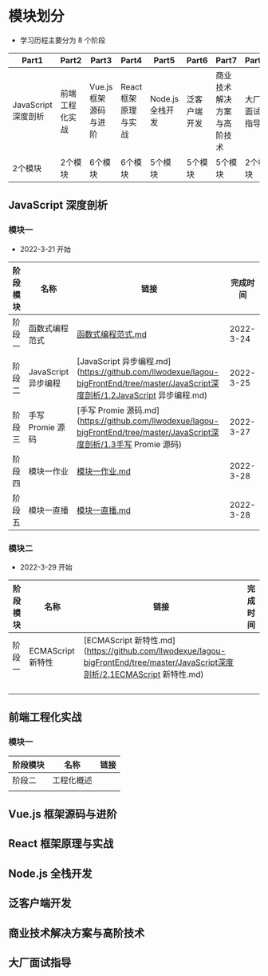 # 模块划分

- 学习历程主要分为 8 个阶段

| Part1               | Part2          | Part3                 | Part4                | Part5            | Part6        | Part7                      | Part8        |
| ------------------- | -------------- | --------------------- | -------------------- | ---------------- | ------------ | -------------------------- | ------------ |
| JavaScript 深度剖析 | 前端工程化实战 | Vue.js 框架源码与进阶 | React 框架原理与实战 | Node.js 全栈开发 | 泛客户端开发 | 商业技术解决方案与高阶技术 | 大厂面试指导 |
| 2个模块             | 2个模块        | 6个模块               | 6个模块              | 5个模块          | 5个模块      | 5个模块                    | 2个模块      |

## JavaScript 深度剖析

### 模块一

- 2022-3-21 开始

| 阶段模块 | 名称                | 链接                                                         | 完成时间  |
| -------- | ------------------- | ------------------------------------------------------------ | --------- |
| 阶段一   | 函数式编程范式      | [函数式编程范式.md](https://github.com/llwodexue/lagou-bigFrontEnd/tree/master/JavaScript深度剖析/1.1函数式编程范式.md) | 2022-3-24 |
| 阶段二   | JavaScript 异步编程 | [JavaScript 异步编程.md](https://github.com/llwodexue/lagou-bigFrontEnd/tree/master/JavaScript深度剖析/1.2JavaScript 异步编程.md) | 2022-3-25 |
| 阶段三   | 手写 Promie 源码    | [手写 Promie 源码.md](https://github.com/llwodexue/lagou-bigFrontEnd/tree/master/JavaScript深度剖析/1.3手写 Promie 源码) | 2022-3-27 |
| 阶段四   | 模块一作业          | [模块一作业.md](https://github.com/llwodexue/lagou-bigFrontEnd/tree/master/JavaScript深度剖析/1.4模块一作业) | 2022-3-28 |
| 阶段五   | 模块一直播          | [模块一直播.md](https://github.com/llwodexue/lagou-bigFrontEnd/tree/master/JavaScript深度剖析/1.5模块一直播.md) | 2022-3-28 |

### 模块二

- 2022-3-29 开始

| 阶段模块 | 名称              | 链接                                                         | 完成时间 |
| -------- | ----------------- | ------------------------------------------------------------ | -------- |
| 阶段一   | ECMAScript 新特性 | [ECMAScript 新特性.md](https://github.com/llwodexue/lagou-bigFrontEnd/tree/master/JavaScript深度剖析/2.1ECMAScript 新特性.md) |          |
|          |                   |                                                              |          |
|          |                   |                                                              |          |
|          |                   |                                                              |          |
|          |                   |                                                              |          |

## 前端工程化实战

### 模块一

| 阶段模块 | 名称       | 链接 |
| -------- | ---------- | ---- |
| 阶段二   | 工程化概述 |      |
|          |            |      |

## Vue.js 框架源码与进阶

## React 框架原理与实战

## Node.js 全栈开发

## 泛客户端开发

## 商业技术解决方案与高阶技术

## 大厂面试指导